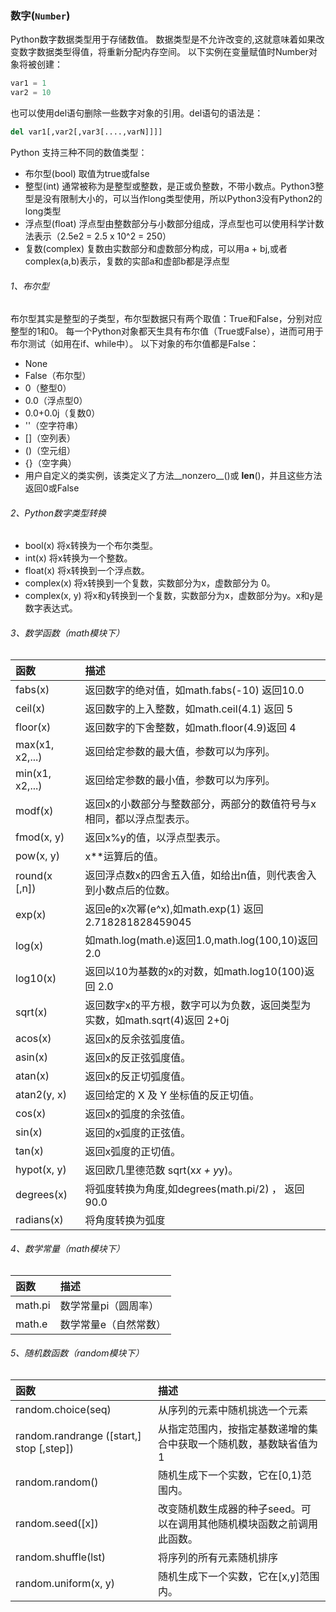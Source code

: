 ### 数字(```Number```)

Python数字数据类型用于存储数值。
数据类型是不允许改变的,这就意味着如果改变数字数据类型得值，将重新分配内存空间。
以下实例在变量赋值时Number对象将被创建：

```python
var1 = 1
var2 = 10
```

也可以使用del语句删除一些数字对象的引用。del语句的语法是：
```python
del var1[,var2[,var3[....,varN]]]]
```

Python 支持三种不同的数值类型：
- 布尔型(bool) 取值为true或false
- 整型(int) 通常被称为是整型或整数，是正或负整数，不带小数点。Python3整型是没有限制大小的，可以当作long类型使用，所以Python3没有Python2的long类型
- 浮点型(float) 浮点型由整数部分与小数部分组成，浮点型也可以使用科学计数法表示（2.5e2 = 2.5 x 10^2 = 250）
- 复数(complex) 复数由实数部分和虚数部分构成，可以用a + bj,或者complex(a,b)表示，复数的实部a和虚部b都是浮点型

###### 1、布尔型
布尔型其实是整型的子类型，布尔型数据只有两个取值：True和False，分别对应整型的1和0。
每一个Python对象都天生具有布尔值（True或False），进而可用于布尔测试（如用在if、while中）。
以下对象的布尔值都是False：
- None
- False（布尔型）
- 0（整型0）
- 0.0（浮点型0）
- 0.0+0.0j（复数0）
- ''（空字符串）
- []（空列表）
- ()（空元组）
- {}（空字典）
- 用户自定义的类实例，该类定义了方法__nonzero__()或 __len__()，并且这些方法返回0或False

###### 2、Python数字类型转换
- bool(x) 将x转换为一个布尔类型。
- int(x) 将x转换为一个整数。
- float(x) 将x转换到一个浮点数。
- complex(x) 将x转换到一个复数，实数部分为x，虚数部分为 0。
- complex(x, y) 将x和y转换到一个复数，实数部分为x，虚数部分为y。x和y是数字表达式。

###### 3、数学函数（math模块下）

| 函数 | 描述 |
| :--- | :--- |
|fabs(x)|返回数字的绝对值，如math.fabs(-10) 返回10.0|
|ceil(x)|返回数字的上入整数，如math.ceil(4.1) 返回 5|
|floor(x)|返回数字的下舍整数，如math.floor(4.9)返回 4|
|max(x1, x2,...)|返回给定参数的最大值，参数可以为序列。|
|min(x1, x2,...)|返回给定参数的最小值，参数可以为序列。|
|modf(x)|返回x的小数部分与整数部分，两部分的数值符号与x相同，都以浮点型表示。|
|fmod(x, y)|返回x%y的值，以浮点型表示。|
|pow(x, y)|	x**运算后的值。|
|round(x [,n])|	返回浮点数x的四舍五入值，如给出n值，则代表舍入到小数点后的位数。|
|exp(x)|返回e的x次幂(e^x),如math.exp(1) 返回2.718281828459045|
|log(x)|如math.log(math.e)返回1.0,math.log(100,10)返回2.0|
|log10(x)|返回以10为基数的x的对数，如math.log10(100)返回 2.0|
|sqrt(x)|	返回数字x的平方根，数字可以为负数，返回类型为实数，如math.sqrt(4)返回 2+0j|
|acos(x)|	返回x的反余弦弧度值。|
|asin(x)|	返回x的反正弦弧度值。|
|atan(x)|	返回x的反正切弧度值。|
|atan2(y, x)|返回给定的 X 及 Y 坐标值的反正切值。|
|cos(x)|	返回x的弧度的余弦值。|
|sin(x)|	返回的x弧度的正弦值。|
|tan(x)|返回x弧度的正切值。|
|hypot(x, y)|返回欧几里德范数 sqrt(x*x + y*y)。|
|degrees(x)|将弧度转换为角度,如degrees(math.pi/2) ， 返回90.0|
|radians(x)|将角度转换为弧度|

###### 4、数学常量（math模块下）

| 函数 | 描述 |
| :--- | :--- |
|math.pi |数学常量pi（圆周率）|
|math.e |数学常量e（自然常数）|

###### 5、随机数函数（random模块下）

| 函数 | 描述 |
| :--- | :--- |
|random.choice(seq)|从序列的元素中随机挑选一个元素|
|random.randrange ([start,] stop [,step])|	从指定范围内，按指定基数递增的集合中获取一个随机数，基数缺省值为1|
|random.random()|随机生成下一个实数，它在[0,1)范围内。|
|random.seed([x])|改变随机数生成器的种子seed。可以在调用其他随机模块函数之前调用此函数。|
|random.shuffle(lst)|将序列的所有元素随机排序|
|random.uniform(x, y)|	随机生成下一个实数，它在[x,y]范围内。|
